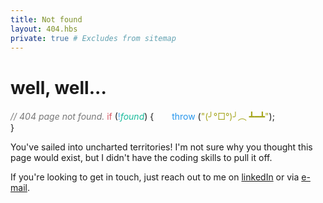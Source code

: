 ```yaml
---
title: Not found
layout: 404.hbs
private: true # Excludes from sitemap
---
```


# well, well...


<!-- 404 credits go to Constantine Apostolou
    https://codepen.io/conmarap/pen/mVMvVv -->
<div class="code-area">
    <span style="color: #777;font-style:italic;">
        // 404 page not found.
    </span>
    <span>
        <span style="color:#d65562;">
        if
        </span>
        (<span style="color:#4ca8ef;">!</span><span style="font-style: italic;color:#1abc9c;">found</span>)
        {
    </span>
    <span>
        <span style="padding-left: 15px;color:#2796ec">
        <i style="width: 10px;display:inline-block"></i>throw
        </span>
        <span>
        (<span style="color: #a6a61f">"(╯°□°)╯︵ ┻━┻"</span>);
        </span>
        <span style="display:block">}</span>
    </span>
</div>

You've sailed into uncharted territories! I'm not sure why you thought this
page would exist, but I didn't have the coding skills to pull it off.

If you're looking to get in touch, just reach out to me on
[linkedIn](https://ee.linkedin.com/pub/andreas-johan-virkus/a4/928/22 "View my LinkedIn profile") or via
[e-mail](mailto:write@andreasvirkus.me "Shoot me a mail!").
